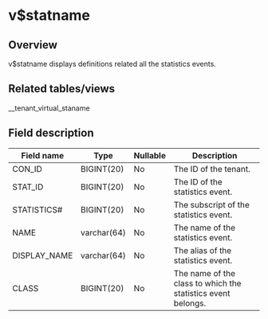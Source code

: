 v$statname 
===============================



Overview 
-----------------

v$statname displays definitions related all the statistics events. 

Related tables/views 
-----------------------------

__tenant_virtual_staname

Field description 
--------------------------



| **Field name** |  **Type**   | **Nullable** |                       **Description**                        |
|----------------|-------------|--------------|--------------------------------------------------------------|
| CON_ID         | BIGINT(20)  | No           | The ID of the tenant.                                        |
| STAT_ID        | BIGINT(20)  | No           | The ID of the statistics event.                              |
| STATISTICS#    | BIGINT(20)  | No           | The subscript of the statistics event.                       |
| NAME           | varchar(64) | No           | The name of the statistics event.                            |
| DISPLAY_NAME   | varchar(64) | No           | The alias of the statistics event.                           |
| CLASS          | BIGINT(20)  | No           | The name of the class to which the statistics event belongs. |


